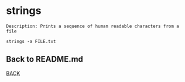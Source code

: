 # strings

```
Description: Prints a sequence of human readable characters from a file

strings -a FILE.txt
```

## Back to README.md
[BACK](/README.md)